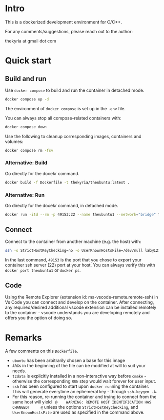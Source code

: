 
# Intro

This is a dockerized development environment for C/C++.

For any comments/suggestions, please reach out to the author:

thekyria at gmail dot com

# Quick start 

## Build and run

Use `docker compose` to build and run the container in detached mode.

```bash
docker compose up -d
```

The environment of `docker compose` is set up in the `.env` file. 

You can always stop all compose-related containers with:

```bash
docker compose down
```

Use the following to cleanup corresponding images, containers and volumes:

```bash
docker compose rm -fsv
```

### Alternative: Build

Go directly for the docekr command.

```bash
docker build -f Dockerfile -t thekyria/theubuntu:latest .
```

### Alternative: Run

Go directly for the docekr command, in detached mode.

```bash
docker run -itd --rm -p 49153:22 --name theubuntu1 --network="bridge" thekyria/theubuntu:latest
```

## Connect

Connect to the container from another machine (e.g. the host) with:

```bash
ssh -o StrictHostKeyChecking=no -o UserKnownHostsFile=/dev/null lab@127.0.0.1 -p 49153
```

In the last command, `49153` is the port that you chose to export your container ssh server (22) port at your host. You can always verify this with `docker port theubuntu1` or `docker ps`. 


## Code

Using the Remote Explorer (extension id: ms-vscode-remote.remote-ssh) in Vs Code you can connect and develop on the container. After connecting, any required/desired additional vscode extension can be installed remotely to the container - vscode understands you are developing remotely and offers you the option of doing so.


# Remarks 

A few comments on this `Dockerfile`.
- `ubuntu` has been arbitrarily chosen a base for this image
- `ARG`s in the beginning of the file can be modified at will to suit your needs.
- `tzdata` is explicitly installed in a non-interactive way before `cmake` - otherwise the corresponding `RUN` step would wait forever for user input.
- `ssh` has been configured to start  upon `docker run`ning the container. This will generate everytime an ephemeral key - through `ssh-keygen -A`. 
- For this reason, re-running the container and trying to connect from the same host will yield ` @    WARNING: REMOTE HOST IDENTIFICATION HAS CHANGED!     @` unless the options `StrictHostKeyChecking`,  and `UserKnownHostsFile` are used as specified in the command above.
